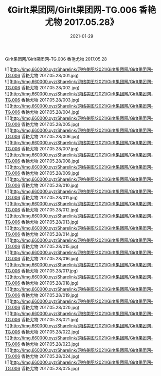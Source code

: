 ﻿---
layout: post
title:  《Girlt果团网/Girlt果团网-TG.006 香艳尤物 2017.05.28》
date:   2021-01-29
img: http://img.660000.xyz/Sharelink/网络美图/2021/Girlt果团网/Girlt果团网-TG.006 香艳尤物 2017.05.28/000.jpg
categories: [美女, 清纯, 唯美]
---

Girlt果团网/Girlt果团网-TG.006 香艳尤物 2017.05.28

 ![](http://img.660000.xyz/Sharelink/网络美图/2021/Girlt果团网/Girlt果团网-TG.006 香艳尤物 2017.05.28/001.jpg) <br>![](http://img.660000.xyz/Sharelink/网络美图/2021/Girlt果团网/Girlt果团网-TG.006 香艳尤物 2017.05.28/002.jpg) <br>![](http://img.660000.xyz/Sharelink/网络美图/2021/Girlt果团网/Girlt果团网-TG.006 香艳尤物 2017.05.28/003.jpg) <br>![](http://img.660000.xyz/Sharelink/网络美图/2021/Girlt果团网/Girlt果团网-TG.006 香艳尤物 2017.05.28/004.jpg) <br>![](http://img.660000.xyz/Sharelink/网络美图/2021/Girlt果团网/Girlt果团网-TG.006 香艳尤物 2017.05.28/005.jpg) <br>![](http://img.660000.xyz/Sharelink/网络美图/2021/Girlt果团网/Girlt果团网-TG.006 香艳尤物 2017.05.28/006.jpg) <br>![](http://img.660000.xyz/Sharelink/网络美图/2021/Girlt果团网/Girlt果团网-TG.006 香艳尤物 2017.05.28/007.jpg) <br>![](http://img.660000.xyz/Sharelink/网络美图/2021/Girlt果团网/Girlt果团网-TG.006 香艳尤物 2017.05.28/008.jpg) <br>![](http://img.660000.xyz/Sharelink/网络美图/2021/Girlt果团网/Girlt果团网-TG.006 香艳尤物 2017.05.28/009.jpg) <br>![](http://img.660000.xyz/Sharelink/网络美图/2021/Girlt果团网/Girlt果团网-TG.006 香艳尤物 2017.05.28/010.jpg) <br>![](http://img.660000.xyz/Sharelink/网络美图/2021/Girlt果团网/Girlt果团网-TG.006 香艳尤物 2017.05.28/011.jpg) <br>![](http://img.660000.xyz/Sharelink/网络美图/2021/Girlt果团网/Girlt果团网-TG.006 香艳尤物 2017.05.28/012.jpg) <br>![](http://img.660000.xyz/Sharelink/网络美图/2021/Girlt果团网/Girlt果团网-TG.006 香艳尤物 2017.05.28/013.jpg) <br>![](http://img.660000.xyz/Sharelink/网络美图/2021/Girlt果团网/Girlt果团网-TG.006 香艳尤物 2017.05.28/014.jpg) <br>![](http://img.660000.xyz/Sharelink/网络美图/2021/Girlt果团网/Girlt果团网-TG.006 香艳尤物 2017.05.28/015.jpg) <br>![](http://img.660000.xyz/Sharelink/网络美图/2021/Girlt果团网/Girlt果团网-TG.006 香艳尤物 2017.05.28/016.jpg) <br>![](http://img.660000.xyz/Sharelink/网络美图/2021/Girlt果团网/Girlt果团网-TG.006 香艳尤物 2017.05.28/017.jpg) <br>![](http://img.660000.xyz/Sharelink/网络美图/2021/Girlt果团网/Girlt果团网-TG.006 香艳尤物 2017.05.28/018.jpg) <br>![](http://img.660000.xyz/Sharelink/网络美图/2021/Girlt果团网/Girlt果团网-TG.006 香艳尤物 2017.05.28/019.jpg) <br>![](http://img.660000.xyz/Sharelink/网络美图/2021/Girlt果团网/Girlt果团网-TG.006 香艳尤物 2017.05.28/020.jpg) <br>![](http://img.660000.xyz/Sharelink/网络美图/2021/Girlt果团网/Girlt果团网-TG.006 香艳尤物 2017.05.28/021.jpg) <br>![](http://img.660000.xyz/Sharelink/网络美图/2021/Girlt果团网/Girlt果团网-TG.006 香艳尤物 2017.05.28/022.jpg) <br>![](http://img.660000.xyz/Sharelink/网络美图/2021/Girlt果团网/Girlt果团网-TG.006 香艳尤物 2017.05.28/023.jpg) <br>![](http://img.660000.xyz/Sharelink/网络美图/2021/Girlt果团网/Girlt果团网-TG.006 香艳尤物 2017.05.28/024.jpg) <br>![](http://img.660000.xyz/Sharelink/网络美图/2021/Girlt果团网/Girlt果团网-TG.006 香艳尤物 2017.05.28/025.jpg) <br>